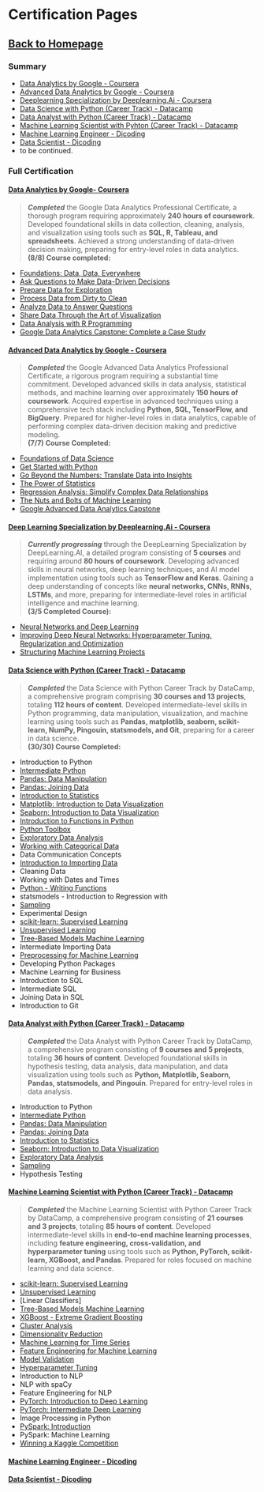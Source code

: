 
# Certification Pages

## **[Back to Homepage](evanhanifw.github.io)**

### Summary

- [Data Analytics by Google - Coursera](#data-analytics-by-google-coursera)
- [Advanced Data Analytics by Google - Coursera](#advanced-data-analytics-by-google-coursera)
- [Deeplearning Specialization by Deeplearning.Ai - Coursera](#deeplearning-specialization-by-deeplearning.ai-coursera)
- [Data Science with Python (Career Track) - Datacamp](#data-science-with-python-career-track-datacamp)
- [Data Analyst with Python (Career Track) - Datacamp](#data-analyst-with-python-career-track-datacamp)
- [Machine Learning Scientist with Pyhton (Career Track) - Datacamp](#machine-learning-scientist-with-python-career-track-datacamp)
- [Machine Learning Engineer - Dicoding](#machine-learning-engineer-dicoding)
- [Data Scientist - Dicoding](#data-scientist-dicoding)
- to be continued.

### Full Certification

#### <a id="data-analytics-by-google-coursera"></a> **[Data Analytics by Google- Coursera](https://www.coursera.org/account/accomplishments/professional-cert/C8FRK8GEKAA8)**    
> ***Completed*** the Google Data Analytics Professional Certificate, a thorough program requiring approximately **240 hours of coursework**. Developed foundational skills in data collection, cleaning, analysis, and visualization using tools such as **SQL, R, Tableau, and spreadsheets**. Achieved a strong understanding of data-driven decision making, preparing for entry-level roles in data analytics.     
**(8/8) Course completed:**         
- [Foundations: Data, Data, Everywhere](https://www.coursera.org/account/accomplishments/certificate/4XXUL533VS7R)
- [Ask Questions to Make Data-Driven Decisions](https://www.coursera.org/account/accomplishments/certificate/4XXUL533VS7R)
- [Prepare Data for Exploration](https://www.coursera.org/account/accomplishments/certificate/X8KU7K7QXZ9L)
- [Process Data from Dirty to Clean](https://www.coursera.org/account/accomplishments/certificate/CVR3WFVNTM9V)
- [Analyze Data to Answer Questions](https://www.coursera.org/account/accomplishments/certificate/PX4NVMSQ9TVB)
- [Share Data Through the Art of Visualization](https://www.coursera.org/account/accomplishments/certificate/WVMHZGVVCUEY)
- [Data Analysis with R Programming](https://www.coursera.org/account/accomplishments/certificate/SWBFPSUHCSHX)
- [Google Data Analytics Capstone: Complete a Case Study](https://www.coursera.org/account/accomplishments/certificate/RTYUQHVGFRGE)

#### <a id="advanced-data-analytics-by-google-coursera"></a> **[Advanced Data Analytics by Google - Coursera](https://www.coursera.org/account/accomplishments/professional-cert/TZ2M5A7L4QPX)**     
> ***Completed*** the Google Advanced Data Analytics Professional Certificate, a rigorous program requiring a substantial time commitment. Developed advanced skills in data analysis, statistical methods, and machine learning over approximately **150 hours of coursework**. Acquired expertise in advanced techniques using a comprehensive tech stack including **Python, SQL, TensorFlow, and BigQuery**. Prepared for higher-level roles in data analytics, capable of performing complex data-driven decision making and predictive modeling.     
**(7/7) Course Completed:**
- [Foundations of Data Science](https://www.coursera.org/account/accomplishments/certificate/L6A63QZ6NUDX)
- [Get Started with Python](https://www.coursera.org/account/accomplishments/certificate/6MKWC6MDYJMT)
- [Go Beyond the Numbers: Translate Data into Insights](https://www.coursera.org/account/accomplishments/certificate/3VYBWXRHPP7E)
- [The Power of Statistics](https://www.coursera.org/account/accomplishments/certificate/T2C6ZG5489XC)
- [Regression Analysis: Simplify Complex Data Relationships](https://www.coursera.org/account/accomplishments/certificate/Q83Y9FMWTL5Y)
- [The Nuts and Bolts of Machine Learning](https://www.coursera.org/account/accomplishments/certificate/Z3HDRFVMCH4L)
- [Google Advanced Data Analytics Capstone](https://www.coursera.org/account/accomplishments/certificate/GQAG3KLGNYGS)


#### <a id="deeplearning-specialization-by-deeplearning.ai-coursera"></a> **[Deep Learning Specialization by Deeplearning.Ai - Coursera](https://www.coursera.org/specializations/deep-learning?courseAccomplishmentCurrentPage=1)**    
> ***Currently progressing*** through the DeepLearning Specialization by DeepLearning.AI, a detailed program consisting of **5 courses** and requiring around **80 hours of coursework**. Developing advanced skills in neural networks, deep learning techniques, and AI model implementation using tools such as **TensorFlow and Keras**. Gaining a deep understanding of concepts like **neural networks, CNNs, RNNs, LSTMs**, and more, preparing for intermediate-level roles in artificial intelligence and machine learning.     
**(3/5 Completed Course):**
- [Neural Networks and Deep Learning](https://www.coursera.org/account/accomplishments/verify/ELMJLW7QLHZA)
- [Improving Deep Neural Networks: Hyperparameter Tuning, Regularization and Optimization](https://www.coursera.org/account/accomplishments/verify/HRAVAJ8TWN6W)
- [Structuring Machine Learning Projects](https://www.coursera.org/account/accomplishments/records/SQH97UWT9JB4)

#### <a id="data-science-with-python-career-track-datacamp"></a> **[Data Science with Python (Career Track) - Datacamp](https://app.datacamp.com/learn/career-tracks/data-scientist-in-python)**      
> ***Completed*** the Data Science with Python Career Track by DataCamp, a comprehensive program comprising **30 courses and 13 projects**, totaling **112 hours of content**. Developed intermediate-level skills in Python programming, data manipulation, visualization, and machine learning using tools such as **Pandas, matplotlib, seaborn, scikit-learn, NumPy, Pingouin, statsmodels, and Git**, preparing for a career in data science.      
**(30/30) Course Completed:**
- Introduction to Python
- [Intermediate Python](https://www.datacamp.com/completed/statement-of-accomplishment/course/674ecbe50a0234fdcbe391e43b86194dc10578d1)
- [Pandas: Data Manipulation](https://www.datacamp.com/completed/statement-of-accomplishment/course/b5a41c9e68617521b150e2f8516a1cb238cf465e)
- [Pandas: Joining Data](https://www.datacamp.com/completed/statement-of-accomplishment/course/94a115dfccd0f20926bc560a09346dac5eb2c648)
- [Introduction to Statistics](https://www.datacamp.com/completed/statement-of-accomplishment/course/3b8f415284a90c63c2d935a1f8014787acaf6ada)
- [Matplotlib: Introduction to Data Visualization](https://www.datacamp.com/completed/statement-of-accomplishment/course/7b17bbea532e6ed9ac823dab13116f399581fbca)
- [Seaborn: Introduction to Data Visualization](https://www.datacamp.com/completed/statement-of-accomplishment/course/71b1080f62e255b3aa453ba8c5fb756b763879dc)
- [Introduction to Functions in Python](https://www.datacamp.com/completed/statement-of-accomplishment/course/4a1d40e147250e12680dedd563b731f3f7486ec1)
- [Python Toolbox](https://www.datacamp.com/completed/statement-of-accomplishment/course/d635b167e1fe3ef2b1239497a19fcad09c77359d)
- [Exploratory Data Analysis](https://www.datacamp.com/completed/statement-of-accomplishment/course/57624579c2fd6dafdd5e7810a3bae7aeaea00aee)
- [Working with Categorical Data](https://www.datacamp.com/completed/statement-of-accomplishment/course/e37ee77845994d56418fb124e164b0059136072c)
- Data Communication Concepts
- [Introduction to Importing Data](https://www.datacamp.com/completed/statement-of-accomplishment/course/de3d861b9c2d1315bd4998e6534612519bc81785)
- Cleaning Data
- Working with Dates and Times
- [Python - Writing Functions](https://www.datacamp.com/completed/statement-of-accomplishment/course/80c8864aa34fca1f6b58c3be1c4319fd5385232a)
- statsmodels - Introduction to Regression with
- [Sampling](https://www.datacamp.com/completed/statement-of-accomplishment/course/d6f542c333298c884d5b2dafa9268eaaa00bd389)
- Experimental Design
- [scikit-learn: Supervised Learning](https://www.datacamp.com/completed/statement-of-accomplishment/course/8c0202c7ba065b4cf461d7babd52c789141637e4)
- [Unsupervised Learning](https://www.datacamp.com/completed/statement-of-accomplishment/course/9023ed9716f3898af9bb26a3e3c81a62c54678c5)
- [Tree-Based Models Machine Learning](https://www.datacamp.com/completed/statement-of-accomplishment/course/748b5002519627f08bdb1f5776acdd371c92c4a6)
- Intermediate Importing Data
- [Preprocessing for Machine Learning](https://www.datacamp.com/completed/statement-of-accomplishment/course/713ef26cae2dda8f4126e4098c40927ea106624a)
- Developing Python Packages
- Machine Learning for Business
- Introduction to SQL
- Intermediate SQL
- Joining Data in SQL
- Introduction to Git

#### <a id="data-analyst-with-python-career-track-datacamp"></a> **[Data Analyst with Python (Career Track) - Datacamp]()**
> ***Completed*** the Data Analyst with Python Career Track by DataCamp, a comprehensive program consisting of **9 courses and 5 projects**, totaling **36 hours of content**. Developed foundational skills in hypothesis testing, data analysis, data manipulation, and data visualization using tools such as **Python, Matplotlib, Seaborn, Pandas, statsmodels, and Pingouin**. Prepared for entry-level roles in data analysis.
- Introduction to Python
- [Intermediate Python](https://www.datacamp.com/completed/statement-of-accomplishment/course/674ecbe50a0234fdcbe391e43b86194dc10578d1)
- [Pandas: Data Manipulation](https://www.datacamp.com/completed/statement-of-accomplishment/course/b5a41c9e68617521b150e2f8516a1cb238cf465e)
- [Pandas: Joining Data](https://www.datacamp.com/completed/statement-of-accomplishment/course/94a115dfccd0f20926bc560a09346dac5eb2c648)
- [Introduction to Statistics](https://www.datacamp.com/completed/statement-of-accomplishment/course/3b8f415284a90c63c2d935a1f8014787acaf6ada)
- [Seaborn: Introduction to Data Visualization](https://www.datacamp.com/completed/statement-of-accomplishment/course/71b1080f62e255b3aa453ba8c5fb756b763879dc)
- [Exploratory Data Analysis](https://www.datacamp.com/completed/statement-of-accomplishment/course/57624579c2fd6dafdd5e7810a3bae7aeaea00aee)
- [Sampling](https://www.datacamp.com/completed/statement-of-accomplishment/course/d6f542c333298c884d5b2dafa9268eaaa00bd389)
- Hypothesis Testing

#### <a id="machine-learning-scientist-with-python-career-track-datacamp"></a> **[Machine Learning Scientist with Python (Career Track) - Datacamp]()**
> ***Completed*** the Machine Learning Scientist with Python Career Track by DataCamp, a comprehensive program consisting of **21 courses and 3 projects**, totaling **85 hours of content**. Developed intermediate-level skills in **end-to-end machine learning processes**, including **feature engineering, cross-validation, and hyperparameter tuning** using tools such as **Python, PyTorch, scikit-learn, XGBoost, and Pandas**. Prepared for roles focused on machine learning and data science.
- [scikit-learn: Supervised Learning](https://www.datacamp.com/completed/statement-of-accomplishment/course/8c0202c7ba065b4cf461d7babd52c789141637e4)
- [Unsupervised Learning](https://www.datacamp.com/completed/statement-of-accomplishment/course/9023ed9716f3898af9bb26a3e3c81a62c54678c5)
- [Linear Classifiers]
- [Tree-Based Models Machine Learning](https://www.datacamp.com/completed/statement-of-accomplishment/course/748b5002519627f08bdb1f5776acdd371c92c4a6)
- [XGBoost - Extreme Gradient Boosting](https://www.datacamp.com/completed/statement-of-accomplishment/course/d700ccc10f3a5249cc0c3d7a7f492ddc2922eec2)
- [Cluster Analysis](https://www.datacamp.com/completed/statement-of-accomplishment/course/04c210d65436d7f52d094539d1841513650dd454)
- [Dimensionality Reduction](https://www.datacamp.com/completed/statement-of-accomplishment/course/0c7a06671203fd894019e7875eb12fb0d225dc26)
- [Machine Learning for Time Series](https://www.datacamp.com/completed/statement-of-accomplishment/course/01c2524dec3e95434858acd6dae5b0543a231207)
- [Feature Engineering for Machine Learning](https://www.datacamp.com/completed/statement-of-accomplishment/course/fd9dd734b8a3ed3caf66ecb8ecb91a91f8612257)
- [Model Validation](https://www.datacamp.com/completed/statement-of-accomplishment/course/7d15057828bad8656e9915d1432f851fdb7339f4)
- [Hyperparameter Tuning](https://www.datacamp.com/completed/statement-of-accomplishment/course/508692fe9849af1d5673ce3aa7185d9745758e35)
- Introduction to NLP
- NLP with spaCy
- Feature Engineering for NLP
- [PyTorch: Introduction to Deep Learning](https://www.datacamp.com/completed/statement-of-accomplishment/course/39da3f6f973c499ccaebf66e46f6f53be266de59)
- [PyTorch: Intermediate Deep Learning](https://www.datacamp.com/completed/statement-of-accomplishment/course/18c3ebcd2f4020e6c1903691c7f6ac3fbd53b53f)
- Image Processing in Python
- [PySpark: Introduction](https://www.datacamp.com/completed/statement-of-accomplishment/course/b24a857aef8eafc025ebd1bca8b3deb3df28629f)
- PySpark: Machine Learning
- [Winning a Kaggle Competition](https://www.datacamp.com/completed/statement-of-accomplishment/course/f98b6ae7e954f25d118b4f629da487016cfcd884)

#### <a id="machine-learning-engineer-dicoding"></a> [Machine Learning Engineer - Dicoding]()  

#### <a id="data-scientist-dicoding"></a> [Data Scientist - Dicoding]()
